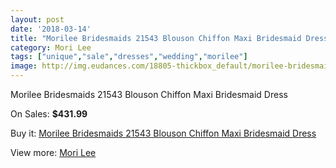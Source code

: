 ```yaml
---
layout: post
date: '2018-03-14'
title: "Morilee Bridesmaids 21543 Blouson Chiffon Maxi Bridesmaid Dress"
category: Mori Lee
tags: ["unique","sale","dresses","wedding","morilee"]
image: http://img.eudances.com/18805-thickbox_default/morilee-bridesmaids-21543-blouson-chiffon-maxi-bridesmaid-dress.jpg
---
```

Morilee Bridesmaids 21543 Blouson Chiffon Maxi Bridesmaid Dress

On Sales: **$431.99**
<a href="https://www.eudances.com/en/mori-lee/5590-morilee-bridesmaids-21543-blouson-chiffon-maxi-bridesmaid-dress.html"><amp-img layout="responsive" width="600" height="600" src="//img.eudances.com/18805-thickbox_default/morilee-bridesmaids-21543-blouson-chiffon-maxi-bridesmaid-dress.jpg" alt="Morilee Bridesmaids 21543 Blouson Chiffon Maxi Bridesmaid Dress 0" /></a>
<a href="https://www.eudances.com/en/mori-lee/5590-morilee-bridesmaids-21543-blouson-chiffon-maxi-bridesmaid-dress.html"><amp-img layout="responsive" width="600" height="600" src="//img.eudances.com/18807-thickbox_default/morilee-bridesmaids-21543-blouson-chiffon-maxi-bridesmaid-dress.jpg" alt="Morilee Bridesmaids 21543 Blouson Chiffon Maxi Bridesmaid Dress 1" /></a>
<a href="https://www.eudances.com/en/mori-lee/5590-morilee-bridesmaids-21543-blouson-chiffon-maxi-bridesmaid-dress.html"><amp-img layout="responsive" width="600" height="600" src="//img.eudances.com/18806-thickbox_default/morilee-bridesmaids-21543-blouson-chiffon-maxi-bridesmaid-dress.jpg" alt="Morilee Bridesmaids 21543 Blouson Chiffon Maxi Bridesmaid Dress 2" /></a>

Buy it: [Morilee Bridesmaids 21543 Blouson Chiffon Maxi Bridesmaid Dress](https://www.eudances.com/en/mori-lee/5590-morilee-bridesmaids-21543-blouson-chiffon-maxi-bridesmaid-dress.html "Morilee Bridesmaids 21543 Blouson Chiffon Maxi Bridesmaid Dress")

View more: [Mori Lee](https://www.eudances.com/en/65-mori-lee "Mori Lee")